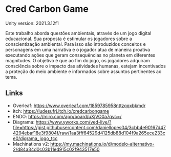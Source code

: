 # Cred Carbon Game

Unity version: 2021.3.12f1

Este trabalho aborda questões ambientais, através de um jogo digital educacional. Sua proposta é estimular os jogadores sobre a conscientização ambiental. Para isso são introduzidos conceitos e personagens em uma narrativa e o jogador atua de maneira proativa executando ações que geram consequências no planeta em diferentes magnitudes. O objetivo é que ao fim do jogo, os jogadores adquiram consciência sobre o impacto das atividades humanas, estejam incentivados a proteção do meio ambiente e informados sobre assuntos pertinentes ao tema.

## Links
* Overleaf: https://www.overleaf.com/1859785958nttzqqxbkmdr
* itch: https://ludesufrj.itch.io/credcarbongame
* ENDO: https://miro.com/app/board/uXjVO0a7qvc=/
* Diagrama: https://www.yworks.com/yed-live/?file=https://gist.githubusercontent.com/daniellopes04/3cbb4e90167d474294ebaf18e3f9804f/raw/1aa3fff64529d4125db88d104f9a265ece233ce0/digrama_jogo_tcc
* Machinations v2: https://my.machinations.io/d/modelo-alternativo-2/d84a34d0c03b11ed915c02f943517e50
